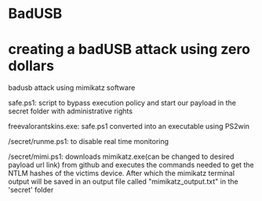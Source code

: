 # BadUSB 
# creating a badUSB attack using zero dollars 

badusb attack using mimikatz software

safe.ps1: script to bypass execution policy and start our payload in the secret folder with administrative rights 

freevalorantskins.exe: safe.ps1 converted into an executable using PS2win 

/secret/runme.ps1: to disable real time monitoring 

/secret/mimi.ps1: downloads mimikatz.exe(can be changed to desired payload url link) from github and executes the commands needed to get the NTLM hashes of the victims device. After which the mimikatz terminal output will be saved in an output file called "mimikatz_output.txt" in the 'secret' folder
